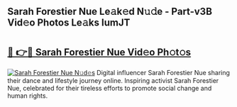 ## Sarah Forestier Nue Le𝚊k𝚎d N𝚞𝚍e - Part-v3B Vid𝚎o Photos Le𝚊ks IumJT

# <h2><a href="http://fb8kg4f.evod.top/?m=Sarah+Forestier+Nue">🔗 👉🔴 Sarah Forestier Nue Vid𝚎o Ph𝚘t𝚘s</a></h2>

[![Sarah Forestier Nue N𝚞d𝚎s](https://i.imgur.com/8V9OHl7.gif)](http://fb8kg4f.evod.top/?m=Sarah+Forestier+Nue)
Digital influencer Sarah Forestier Nue sharing their dance and lifestyle journey online. Inspiring activist Sarah Forestier Nue, celebrated for their tireless efforts to promote social change and human rights. 
